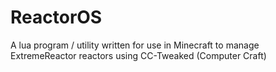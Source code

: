 # ReactorOS

A lua program / utility written for use in Minecraft to manage ExtremeReactor reactors using CC-Tweaked (Computer Craft)